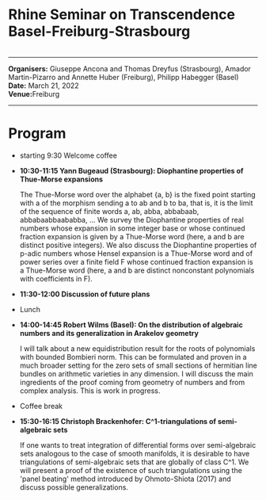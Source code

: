 <!DOCTYPE HTML PUBLIC "-//W3C//DTD HTML 4.01 Transitional//EN">

<HTML>
<BODY>
 <TABLE>
    <TR>
	<H1><b>Rhine Seminar on Transcendence Basel-Freiburg-Strasbourg</b>
	</H1>
      </TD>	
    </TR>
  </TABLE>
<hr>

<b>Organisers:</b>  Giuseppe Ancona and Thomas Dreyfus (Strasbourg), Amador Martin-Pizarro and Annette Huber (Freiburg), Philipp Habegger (Basel)<br>
<b>Date:</b> March 21, 2022<br>
<b>Venue:</b>Freiburg 
<p>
<hr>
<h1>Program</h1>
<ul>
<li> starting 9:30 Welcome coffee<p>
<li><b>10:30-11:15 Yann Bugeaud (Strasbourg):  Diophantine properties of Thue-Morse expansions </b><p>
	
The Thue-Morse word over the alphabet {a, b} is the fixed point starting with a of the morphism sending a to ab and b to ba, that is, it is the limit of the sequence of finite words a, ab, abba, abbabaab, abbabaabbaababba, … We survey the Diophantine properties of real numbers whose expansion in some integer base or whose continued fraction expansion is given by a Thue-Morse word (here, a and b are distinct positive integers). We also discuss the Diophantine properties of p-adic numbers whose Hensel expansion is a Thue-Morse word and of power series over a finite field F whose continued fraction expansion is a Thue-Morse word (here, a and b are distinct nonconstant polynomials with coefficients in F). 
<li> <b>11:30-12:00 Discussion of future plans</b><p>
<li>Lunch<p>
<li><b>14:00-14:45 Robert Wilms (Basel): On the distribution of algebraic numbers and its generalization in Arakelov geometry</b><p>
I will talk about a new equidistribution result for the roots of polynomials with bounded Bombieri norm. This can be formulated and proven in a much broader setting for the zero sets of small sections of hermitian line bundles on arithmetic varieties in any dimension. I will discuss the main ingredients of the proof coming from geometry of numbers and from complex analysis. This is work in progress.<p>
<li>Coffee break<p>
<li><b>15:30-16:15 Christoph Brackenhofer: C^1-triangulations of semi-algebraic sets</b><p>
<p>If one wants to treat integration of differential forms over semi-algebraic sets analogous to the case of smooth manifolds, it is desirable to have triangulations of semi-algebraic sets that are globally of class C^1. We will present a proof of the existence of such triangulations using the 'panel beating' method introduced by Ohmoto-Shiota (2017) and discuss possible generalizations. 	
</ul>

</BODY>
</HTML>
